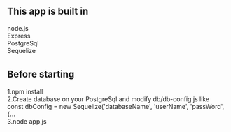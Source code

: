 ## This app is built in  
  node.js  
  Express  
  PostgreSql  
  Sequelize  

## Before starting　

1.npm install  
2.Create database on your PostgreSql and modify db/db-config.js like  
  const dbConfig = new Sequelize('databaseName', 'userName', 'passWord', {...  
3.node app.js  
